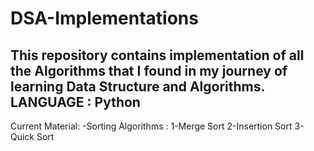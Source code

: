 # DSA-Implementations
This repository contains implementation of all the Algorithms that I found in my journey of learning Data Structure and Algorithms. LANGUAGE : Python
------------------------------------------------------------------------------------------------------------------------------------------------------
Current Material:
-Sorting Algorithms : 
 1-Merge Sort
 2-Insertion Sort
 3-Quick Sort
